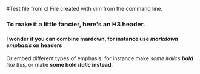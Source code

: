 #Test file from cl
File created with vim from the command line.

### To make it a little fancier, here's an H3 header.

#### I wonder if you can combine mardown, for instance use *markdown emphasis* on headers

Or embed different types of emphasis, for instance make *some italics **bold** like this*, or make **some bold *italic* instead**.

